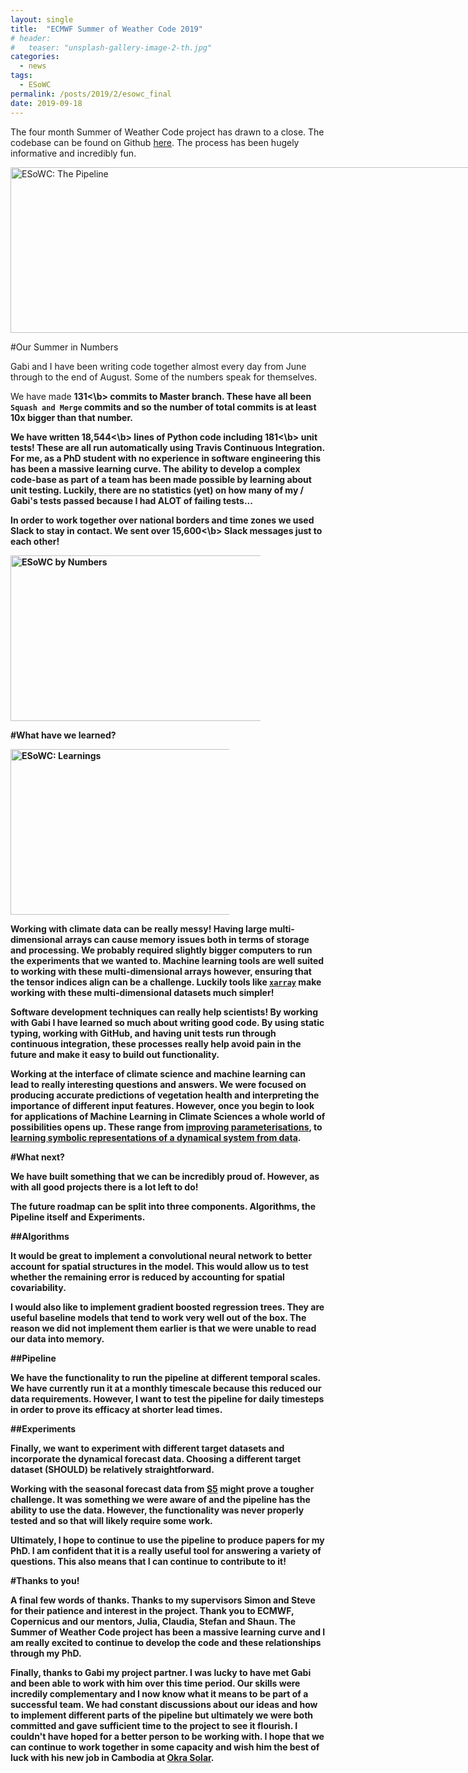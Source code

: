 ```yaml
---
layout: single
title:  "ECMWF Summer of Weather Code 2019"
# header:
#   teaser: "unsplash-gallery-image-2-th.jpg"
categories:
  - news
tags:
  - ESoWC
permalink: /posts/2019/2/esowc_final
date: 2019-09-18
---
```


The four month Summer of Weather Code project has drawn to a close. The codebase can be found on Github [here](https://github.com/esowc/ml_drought). The process has been hugely informative and incredibly fun.

<div style="width: 755px; border: 0;">
  <p>
    <img class="aligncenter" src="http://tommylees112.github.io/images/esowc_pipeline_overview.png" alt="ESoWC: The Pipeline" width="810" height="265"/>
  </p>
</div>

#Our Summer in Numbers

Gabi and I have been writing code together almost every day from June through to the end of August. Some of the numbers speak for themselves.

We have made <b>131<\b> commits to Master branch. These have all been `Squash and Merge` commits and so the number of total commits is at least 10x bigger than that number.

We have written <b>18,544<\b> lines of Python code including <b>181<\b> unit tests! These are all run automatically using Travis Continuous Integration. For me, as a PhD student with no experience in software engineering this has been a massive learning curve. The ability to develop a complex code-base as part of a team has been made possible by learning about unit testing. Luckily, there are no statistics (yet) on how many of my / Gabi's tests passed because I had ALOT of failing tests...

In order to work together over national borders and time zones we used Slack to stay in contact. We sent over <b>15,600<\b> Slack messages just to each other!

<div style="width: 400px; border: 0;">
  <p>
    <img class="aligncenter" src="http://tommylees112.github.io/images/esowc_numbers.png" alt="ESoWC by Numbers" width="810" height="265"/>
  </p>
</div>

#What have we learned?

<div style="width: 350px; border: 0;">
  <p>
    <img class="aligncenter" src="http://tommylees112.github.io/images/esowc_learning.png" alt="ESoWC: Learnings" width="810" height="265"/>
  </p>
</div>


Working with climate data can be really messy! Having large multi-dimensional arrays can cause memory issues both in terms of storage and processing. We probably required slightly bigger computers to run the experiments that we wanted to. Machine learning tools are well suited to working with these multi-dimensional arrays however, ensuring that the tensor indices align can be a challenge. Luckily tools like [`xarray`](http://xarray.pydata.org/en) make working with these multi-dimensional datasets much simpler!

Software development techniques can really help scientists! By working with Gabi I have learned so much about writing good code. By using static typing, working with GitHub, and having unit tests run through continuous integration, these processes really help avoid pain in the future and make it easy to build out functionality.

Working at the interface of climate science and machine learning can lead to really interesting questions and answers. We were focused on producing accurate predictions of vegetation health and interpreting the importance of different input features. However, once you begin to look for applications of Machine Learning in Climate Sciences a whole world of possibilities opens up. These range from [improving parameterisations](https://www.pnas.org/content/pnas/early/2018/09/05/1810286115.full.pdf), to [learning symbolic representations of a dynamical system from data](https://www.sciencedirect.com/science/article/pii/S0021999117309014).

#What next?

We have built something that we can be incredibly proud of. However, as with all good projects there is a lot left to do!

The future roadmap can be split into three components. Algorithms, the Pipeline itself and Experiments.

##Algorithms

It would be great to implement a convolutional neural network to better account for spatial structures in the model. This would allow us to test whether the remaining error is reduced by accounting for spatial covariability.

I would also like to implement gradient boosted regression trees. They are useful baseline models that tend to work very well out of the box. The reason we did not implement them earlier is that we were unable to read our data into memory.

##Pipeline

We have the functionality to run the pipeline at different temporal scales. We have currently run it at a monthly timescale because this reduced our data requirements. However, I want to test the pipeline for daily timesteps in order to prove its efficacy at shorter lead times.

##Experiments

Finally, we want to experiment with different target datasets and incorporate the dynamical forecast data. Choosing a different target dataset (SHOULD) be relatively straightforward.

Working with the seasonal forecast data from [S5](https://www.ecmwf.int/en/forecasts/documentation-and-support/long-range) might prove a tougher challenge. It was something we were aware of and the pipeline has the ability to use the data. However, the functionality was never properly tested and so that will likely require some work.

Ultimately, I hope to continue to use the pipeline to produce papers for my PhD. I am confident that it is a really useful tool for answering a variety of questions. This also means that I can continue to contribute to it!

#Thanks to you!

A final few words of thanks. Thanks to my supervisors Simon and Steve for their patience and interest in the project. Thank you to ECMWF, Copernicus and our mentors, Julia, Claudia, Stefan and Shaun. The Summer of Weather Code project has been a massive learning curve and I am really excited to continue to develop the code and these relationships through my PhD.

Finally, thanks to Gabi my project partner. I was lucky to have met Gabi and been able to work with him over this time period. Our skills were incredily complementary and I now know what it means to be part of a successful team. We had constant discussions about our ideas and how to implement different parts of the pipeline but ultimately we were both committed and gave sufficient time to the project to see it flourish. I couldn't have hoped for a better person to be working with. I hope that we can continue to work together in some capacity and wish him the best of luck with his new job in Cambodia at [Okra Solar](https://www.okrasolar.com/).
